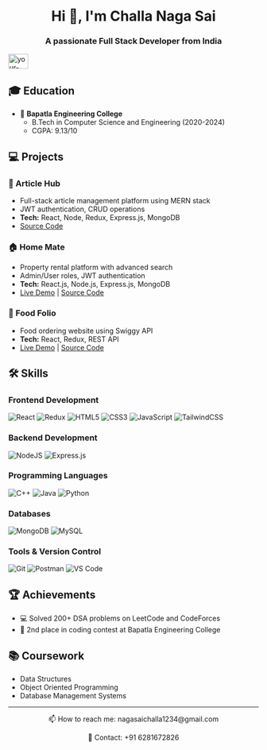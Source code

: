 <h1 align="center">Hi 👋, I'm Challa Naga Sai</h1>
<h3 align="center">A passionate Full Stack Developer from India</h3>

<p align="left">
<a href="https://www.linkedin.com/in/nagasai-challa-2b0a221ba/" target="blank"><img align="center" src="https://raw.githubusercontent.com/rahuldkjain/github-profile-readme-generator/master/src/images/icons/Social/linked-in-alt.svg" alt="your-linkedin" height="30" width="40" /></a>
</p>

## 🎓 Education
- 🏫 **Bapatla Engineering College**
  - B.Tech in Computer Science and Engineering (2020-2024)
  - CGPA: 9.13/10

## 💻 Projects

### 📝 Article Hub
- Full-stack article management platform using MERN stack
- JWT authentication, CRUD operations
- **Tech:** React, Node, Redux, Express.js, MongoDB
- [Source Code](https://github.com/Nagasai-challa/Artile-Hub)

### 🏠 Home Mate
- Property rental platform with advanced search
- Admin/User roles, JWT authentication
- **Tech:** React.js, Node.js, Express.js, MongoDB
- [Live Demo](https://home-mate2024.vercel.app/) | [Source Code](https://github.com/Nagasai-challa/HomeMate)

### 🍔 Food Folio
- Food ordering website using Swiggy API
- **Tech:** React, Redux, REST API
- [Live Demo](your-demo-link) | [Source Code](https://github.com/Nagasai-challa/FoodPark)

## 🛠 Skills

### Frontend Development
![React](https://img.shields.io/badge/React-%2320232a.svg?style=for-the-badge&logo=react&logoColor=%2361DAFB)
![Redux](https://img.shields.io/badge/Redux-%23593d88.svg?style=for-the-badge&logo=redux&logoColor=white)
![HTML5](https://img.shields.io/badge/HTML5-%23E34F26.svg?style=for-the-badge&logo=html5&logoColor=white)
![CSS3](https://img.shields.io/badge/CSS3-%231572B6.svg?style=for-the-badge&logo=css3&logoColor=white)
![JavaScript](https://img.shields.io/badge/JavaScript-%23323330.svg?style=for-the-badge&logo=javascript&logoColor=%23F7DF1E)
![TailwindCSS](https://img.shields.io/badge/Tailwind-%2338B2AC.svg?style=for-the-badge&logo=tailwind-css&logoColor=white)

### Backend Development
![NodeJS](https://img.shields.io/badge/Node.js-6DA55F?style=for-the-badge&logo=node.js&logoColor=white)
![Express.js](https://img.shields.io/badge/Express.js-%23404d59.svg?style=for-the-badge&logo=express&logoColor=%2361DAFB)

### Programming Languages
![C++](https://img.shields.io/badge/C++-%2300599C.svg?style=for-the-badge&logo=c%2B%2B&logoColor=white)
![Java](https://img.shields.io/badge/Java-%23ED8B00.svg?style=for-the-badge&logo=java&logoColor=white)
![Python](https://img.shields.io/badge/Python-3670A0?style=for-the-badge&logo=python&logoColor=ffdd54)

### Databases
![MongoDB](https://img.shields.io/badge/MongoDB-%234ea94b.svg?style=for-the-badge&logo=mongodb&logoColor=white)
![MySQL](https://img.shields.io/badge/MySQL-%2300f.svg?style=for-the-badge&logo=mysql&logoColor=white)

### Tools & Version Control
![Git](https://img.shields.io/badge/Git-%23F05033.svg?style=for-the-badge&logo=git&logoColor=white)
![Postman](https://img.shields.io/badge/Postman-FF6C37?style=for-the-badge&logo=postman&logoColor=white)
![VS Code](https://img.shields.io/badge/VS%20Code-0078d7.svg?style=for-the-badge&logo=visual-studio-code&logoColor=white)

## 🏆 Achievements
- 💻 Solved 200+ DSA problems on LeetCode and CodeForces
- 🥈 2nd place in coding contest at Bapatla Engineering College

## 📚 Coursework
- Data Structures
- Object Oriented Programming
- Database Management Systems

---
<p align="center">📫 How to reach me: nagasaichalla1234@gmail.com</p>
<p align="center">📱 Contact: +91 6281672826</p>
